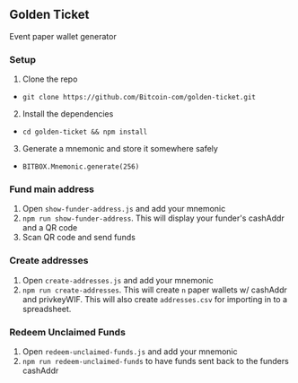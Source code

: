 ## Golden Ticket

Event paper wallet generator

### Setup

1. Clone the repo

- `git clone https://github.com/Bitcoin-com/golden-ticket.git`

2. Install the dependencies

- `cd golden-ticket && npm install`

3. Generate a mnemonic and store it somewhere safely

- `BITBOX.Mnemonic.generate(256)`

### Fund main address

1. Open `show-funder-address.js` and add your mnemonic
2. `npm run show-funder-address`. This will display your funder's cashAddr and a QR code
3. Scan QR code and send funds

### Create addresses

1. Open `create-addresses.js` and add your mnemonic
2. `npm run create-addresses`. This will create `n` paper wallets w/ cashAddr and privkeyWIF. This will also create `addresses.csv` for importing in to a spreadsheet.

### Redeem Unclaimed Funds

1. Open `redeem-unclaimed-funds.js` and add your mnemonic
2. `npm run redeem-unclaimed-funds` to have funds sent back to the funders cashAddr
